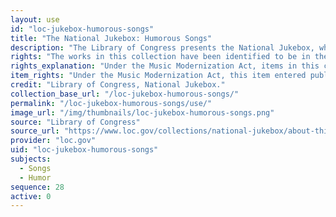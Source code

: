 ```yaml
---
layout: use
id: "loc-jukebox-humorous-songs"
title: "The National Jukebox: Humorous Songs"
description: "The Library of Congress presents the National Jukebox, which makes historical sound recordings available to the public free of charge. The Jukebox includes recordings from the extraordinary collections of the Library of Congress National Audio-Visual Conservation Center and other contributing libraries and archives. This sub-collection contains songs of a humorous or comic nature. Note that use of the term “humorous” indicates only the intention of the work at the time the recording was made."
rights: "The works in this collection have been identified to be in the public domain and are free to use and reuse without restriction. You can copy, modify, distribute and perform the works, even for commercial purposes, all without asking permission. These selections are presented as part of the record of the past. They are historical recordings which reflect the language, attitudes, perspectives, and beliefs of different times. The Library of Congress does not endorse the views expressed in these recordings, which may contain content offensive to users. The Library of Congress asks that artists approach the materials in this collection with respect for the culture and sensibilities of the people whose lives, ideas, and creativity are documented here. Artists are also reminded that privacy and publicity rights may pertain to certain uses of this material. Attribution is recommended but not required."
rights_explanation: "Under the Music Modernization Act, items in this collection that were published prior to 1923 entered public domain on January 1, 2022, and became free to use and reuse."
item_rights: "Under the Music Modernization Act, this item entered public domain on January 1, 2022, when all recordings published prior to 1923 entered the public domain and became free to use and reuse. You can copy, modify, distribute and perform the works, even for commercial purposes, all without asking permission. These selections are presented as part of the record of the past. They are historical recordings which reflect the language, attitudes, perspectives, and beliefs of different times. The Library of Congress does not endorse the views expressed in these recordings, which may contain content offensive to users. The Library of Congress asks that artists approach the materials in this collection with respect for the culture and sensibilities of the people whose lives, ideas, and creativity are documented here. Artists are also reminded that privacy and publicity rights may pertain to certain uses of this material. Attribution is recommended but not required."
credit: "Library of Congress, National Jukebox."
collection_base_url: "/loc-jukebox-humorous-songs/"
permalink: "/loc-jukebox-humorous-songs/use/"
image_url: "/img/thumbnails/loc-jukebox-humorous-songs.png"
source: "Library of Congress"
source_url: "https://www.loc.gov/collections/national-jukebox/about-this-collection/"
provider: "loc.gov"
uid: "loc-jukebox-humorous-songs"
subjects:
  - Songs
  - Humor
sequence: 28
active: 0
---
```


